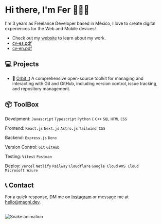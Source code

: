 # Hi there, I'm Fer 🧑🏻‍💻

I'm 3 years as Freelance Developer based in México, I love to create digital experiences for the Web and Mobile devices!

- Check out my [website](https://magni.dev "Magni Development") to learn about my work.
- [cv-es.pdf](cv-es.pdf)
- [cv-en.pdf](cv-en.pdf)

## 💻 Projects

- 🚀 [Orbit It](https://github.com/fermeridamagni/orbit-it) A comprehensive open-source toolkit for managing and interacting with Git and GitHub, including version control, issue tracking, and repository management.

## 📦 ToolBox

Develpment: `Javascript` `Typescript` `Python` `C` `C++` `SQL` `HTML` `CSS`

Frontend: `React.js` `Next.js` `Astro.js` `Tailwind CSS`

Backend: `Express.js` `Deno`

Version Control: `Git` `GitHub`

Testing: `Vitest` `Postman`

Deploy: `Vercel` `Netlify` `Railway` `Cloudflare` `Google Cloud` `AWS Cloud` `Microsoft Azure`

## 📞 Contact

For a quick response, DM me on [Instagram](https://instagram.com/fermeridamagni "@fermeridamagni") or message me at [hello@magni.dev](mailto:hello@magni.dev).

<br clear="both">

<img src="https://raw.githubusercontent.com/fermeridamagni/fermeridamagni/output/snake.svg" alt="Snake animation" />
